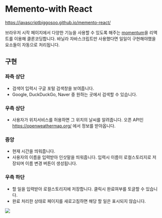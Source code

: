 # Memento-with React

https://javascriptbiggosoo.github.io/memento-react/

브라우저 시작 페이지에서 다양한 기능을 사용할 수 있도록 해주는 [momentum](https://momentumdash.com/)을 리액트를 이용해 클론코딩합니다.
바닐라 자바스크립트만 사용했다면 일일이 구현해야했을 요소들이 자동으로 처리됩니다.

## 구현

### 좌측 상단

- 검색어 입력시 구글 포털 검색창을 보여줍니다.
- Google, DuckDuckGo, Naver 중 원하는 곳에서 검색할 수 있습니다.

### 우측 상단

- 사용자가 위치서비스를 허용하면 그 위치의 날씨를 알려줍니다.
  오픈 API인 https://openweathermap.org/ 에서 정보를 받아옵니다.

### 중앙

- 현재 시간을 띄워줍니다.
- 사용자의 이름을 입력받아 인삿말을 띄워줍니다.
  입력시 이름이 로컬스토리지로 저장되며 이름 변경 버튼이 생성됩니다.

### 우측 하단

- 할 일을 입력받아 로컬스토리지에 저장합니다.
  클릭시 완료여부를 토글할 수 있습니다.
- 완료 처리한 상태로 페이지를 새로고침하면 해당 할 일은 표시되지 않습니다.

<img src="https://user-images.githubusercontent.com/28939278/216800752-4afec1fa-ca35-466b-add2-86d1f2e8a7a5.gif">
